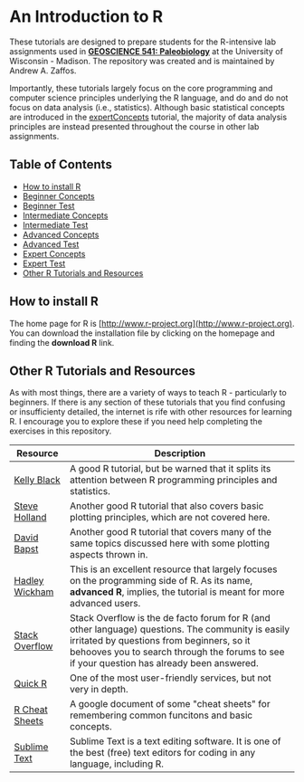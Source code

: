 # An Introduction to R

These tutorials are designed to prepare students for the R-intensive lab assignments used in [**GEOSCIENCE 541: Paleobiology**](https://github.com/aazaff/teachPaleobiology/blob/master/README.md) at the University of Wisconsin - Madison. The repository was created and is maintained by Andrew A. Zaffos. 

Importantly, these tutorials largely focus on the core programming and computer science principles underlying the R language, and do and do not focus on data analysis (i.e., statistics). Although basic statistical concepts are introduced in the [expertConcepts](https://github.com/aazaff/startLearn.R/blob/master/expertConcepts.md) tutorial, the majority of data analysis principles are instead presented throughout the course in other lab assignments.  

## Table of Contents

+ [How to install R](#how-to-install-r)
+ [Beginner Concepts](https://github.com/aazaff/startLearn.R/blob/master/beginnerConcepts.md)
+ [Beginner Test](https://github.com/aazaff/startLearn.R/blob/master/beginnerTest.md)
+ [Intermediate Concepts](https://github.com/aazaff/startLearn.R/blob/master/intermediateConcepts.md)
+ [Intermediate Test](https://github.com/aazaff/startLearn.R/blob/master/intermediateTest.md)
+ [Advanced Concepts](https://github.com/aazaff/startLearn.R/blob/master/advancedConcepts.md)
+ [Advanced Test](https://github.com/aazaff/startLearn.R/blob/master/advancedTest.md)
+ [Expert Concepts](https://github.com/aazaff/startLearn.R/blob/master/expertConcepts.md)
+ [Expert Test](https://github.com/aazaff/startLearn.R/blob/master/expertTest.md)
+ [Other R Tutorials and Resources](#other-r-tutorials)

## How to install R

The home page for R is [http://www.r-project.org](http://www.r-project.org). You can download the installation file by clicking on the homepage and finding the **download R** link. 

## Other R Tutorials and Resources

As with most things, there are a variety of ways to teach R - particularly to beginners. If there is any section of these tutorials  that you find confusing or insufficienty detailed, the internet is rife with other resources for learning R. I encourage you to explore these if you need help completing the exercises in this repository.

Resource | Description
--------- | ----------
[Kelly Black](http://www.cyclismo.org/tutorial/R/) | A good R tutorial, but be warned that it splits its attention between R programming principles and statistics.
[Steve Holland](http://strata.uga.edu/software/pdf/Rtutorial.pdf) | Another good R tutorial that also covers basic plotting principles, which are not covered here.
[David Bapst](https://drive.google.com/folderview?id=0B_xvEcEvKno_Rm5vSzVOOGc1b0U&usp=sharing) | Another good R tutorial that covers many of the same topics discussed here with some plotting aspects thrown in.
[Hadley Wickham](http://adv-r.had.co.nz/) | This is an excellent resource that largely focuses on the programming side of R. As its name, **advanced R**, implies, the tutorial is meant for more advanced users.
[Stack Overflow](http://stackoverflow.com/) | Stack Overflow is the de facto forum for R (and other language) questions. The community is easily irritated by questions from beginners, so it behooves you to search through the forums to see if your question has already been answered.
[Quick R](http://www.statmethods.net/) | One of the most user-friendly services, but not very in depth.
[R Cheat Sheets](https://docs.google.com/folderview?pli=1&docId=0ByIrJAE4KMTtRnI5WHM0QzBZQXc&id=0ByIrJAE4KMTtcVBmdm1BOEZoeEk#) | A google document of some "cheat sheets" for remembering common funcitons and basic concepts.
[Sublime Text](http://www.sublimetext.com/2) | Sublime Text is a text editing software. It is one of the best (free) text editors for coding in any language, including R.

